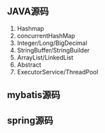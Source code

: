 ## **JAVA源码**

1.  Hashmap
2. concurrentHashMap
3. Integer/Long/BigDecimal
4. StringBuffer/StringBuilder
5. ArrayList/LinkedList
6. Abstract
7. ExecutorService/ThreadPool













## **mybatis源码**









## **spring源码** 